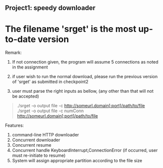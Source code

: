 **Project1: speedy downloader**
---------------------------

The filename 'srget' is the most up-to-date version
===================

Remark:<br/>
1. If not connection given, the program will assume 5 connections as noted in the assignment

2. if user wish to run the normal download, please run the previous version of 'srget' as submitted in checkpoint2
3. user must parse the right inputs as bellow, (any other than that will not be accepted)
>./srget -o output file -c http://someurl.domain[:port]/path/to/file
./srget -o output file -c numConn http://someurl.domain[:port]/path/to/file

Features:
1. command-line HTTP downloader
2. Concurrent downloader
3. Concurrent resume
4. Concurrent handle KeyboardInterrupt,ConnectionError (if occurred, user must re-initiate to resume)
5. System will assign appropriate partition according to the file size
